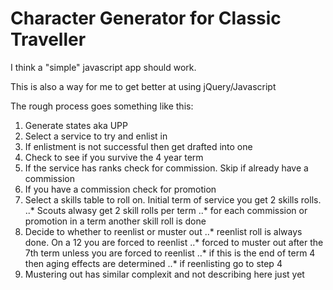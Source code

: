 # Character Generator for Classic Traveller

I think a "simple" javascript app should work.

This is also a way for me to get better at using jQuery/Javascript

The rough process goes something like this:

1. Generate states aka UPP
2. Select a service to try and enlist in
3. If enlistment is not successful then get drafted into one
4. Check to see if you survive the 4 year term
5. If the service has ranks check for commission. Skip if already have a commission
6. If you have a commission check for promotion
7. Select a skills table to roll on. Initial term of service you get 2 skills rolls.
..* Scouts alwasy get 2 skill rolls per term
..* for each commission or promotion in a term another skill roll is done
8. Decide to whether to reenlist or muster out
..* reenlist roll is always done. On a 12 you are forced to reenlist
..* forced to muster out after the 7th term unless you are forced to reenlist
..* if this is the end of term 4 then aging effects are determined
..* if reenlisting go to step 4
9. Mustering out has similar complexit and not describing here just yet
